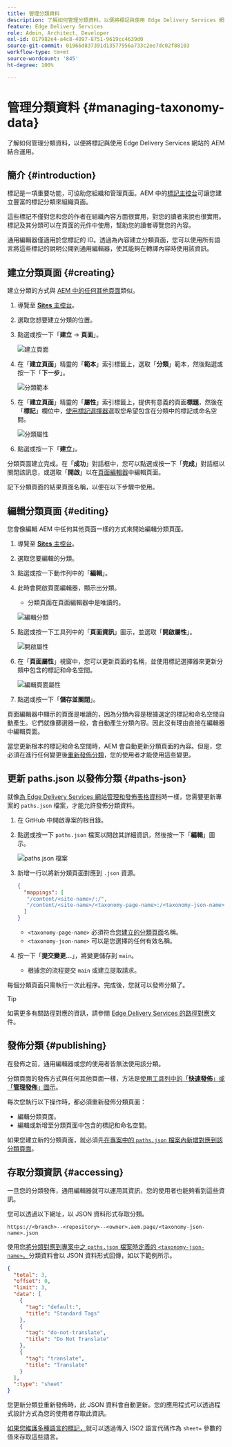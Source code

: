 ```yaml
---
title: 管理分類資料
description: 了解如何管理分類資料，以便將標記與使用 Edge Delivery Services 網站的 AEM 結合運用。
feature: Edge Delivery Services
role: Admin, Architect, Developer
exl-id: 017982e4-a4c8-4097-8751-9619cc4639d0
source-git-commit: 01966d837391d13577956a733c2ee7dc02f88103
workflow-type: tm+mt
source-wordcount: '845'
ht-degree: 100%

---
```


# 管理分類資料 {#managing-taxonomy-data}

了解如何管理分類資料，以便將標記與使用 Edge Delivery Services 網站的 AEM 結合運用。

## 簡介 {#introduction}

標記是一項重要功能，可協助您組織和管理頁面。AEM 中的[標記主控台](/help/sites-cloud/administering/tags.md#tagging-console)可讓您建立豐富的標記分類來組織頁面。

這些標記不僅對您和您的作者在組織內容方面很實用，對您的讀者來說也很實用。標記及其分類可以在頁面的元件中使用，幫助您的讀者導覽您的內容。

通用編輯器僅適用於您標記的 ID。透過為內容建立分類頁面，您可以使用所有語言將這些標記的說明公開到通用編輯器，使其能夠在轉譯內容時使用該資訊。

## 建立分類頁面 {#creating}

建立分類的方式與 [AEM 中的任何其他頁面](/help/sites-cloud/authoring/sites-console/creating-pages.md)類似。

1. 導覽至 [**Sites** 主控台](/help/sites-cloud/authoring/sites-console/introduction.md)。

1. 選取您想要建立分類的位置。

1. 點選或按一下「**建立** -> **頁面**」。

   ![建立頁面](assets/taxonomy/create-page.png)

1. 在「**建立頁面**」精靈的「**範本**」索引標籤上，選取「**分類**」範本，然後點選或按一下「**下一步**」。

   ![分類範本](assets/taxonomy/taxonomy-template.png)

1. 在「**建立頁面**」精靈的「**屬性**」索引標籤上，提供有意義的頁面&#x200B;**標題**，然後在「**標記**」欄位中，[使用標記選擇器](/help/sites-cloud/authoring/sites-console/tags.md)選取您希望包含在分類中的標記或命名空間。

   ![分類屬性](assets/taxonomy/create-page-wizard-properties.png)

1. 點選或按一下「**建立**」。

分類頁面建立完成。在「**成功**」對話框中，您可以點選或按一下「**完成**」對話框以關閉該訊息，或選取「**開啟**」以在[頁面編輯器](/help/sites-cloud/authoring/page-editor/introduction.md)中編輯頁面。

記下分類頁面的結果頁面名稱，以便在以下步驟中使用。

## 編輯分類頁面 {#editing}

您會像編輯 AEM 中任何其他頁面一樣的方式來開始編輯分類頁面。

1. 導覽至 [**Sites** 主控台](/help/sites-cloud/authoring/sites-console/introduction.md)。

1. 選取您要編輯的分類。

1. 點選或按一下動作列中的「**編輯**」。

1. 此時會開啟頁面編輯器，顯示出分類。

   * 分類頁面在頁面編輯器中是唯讀的。

   ![編輯分類](assets/taxonomy/edit-page.png)

1. 點選或按一下工具列中的「**頁面資訊**」圖示，並選取「**開啟屬性**」。

   ![開啟屬性](assets/taxonomy/open-properties.png)

1. 在「**頁面屬性**」視窗中，您可以更新頁面的名稱，並使用標記選擇器來更新分類中包含的標記和命名空間。

   ![編輯頁面屬性](assets/taxonomy/edit-properties.png)

1. 點選或按一下「**儲存並關閉**」。

頁面編輯器中顯示的頁面是唯讀的，因為分類內容是根據選定的標記和命名空間自動產生。它們就像篩選器一般，會自動產生分類內容。因此沒有理由直接在編輯器中編輯頁面。

當您更新根本的標記和命名空間時，AEM 會自動更新分類頁面的內容。但是，您必須在進行任何變更後[重新發佈分類](#publishing)，您的使用者才能使用這些變更。

## 更新 paths.json 以發佈分類 {#paths-json}

就像[為 Edge Delivery Services 網站管理和發佈表格資料](/help/edge/wysiwyg-authoring/tabular-data.md)時一樣，您需要更新專案的 `paths.json` 檔案，才能允許發佈分類資料。

1. 在 GitHub 中開啟專案的根目錄。

1. 點選或按一下 `paths.json` 檔案以開啟其詳細資訊，然後按一下「**編輯**」圖示。

   ![paths.json 檔案](assets/taxonomy/paths-json.png)

1. 新增一行以將新分類頁面對應到 `.json` 資源。

   ```json
   {
     "mappings": [
      "/content/<site-name>/:/",
      "/content/<site-name>/<taxonomy-page-name>:/<taxonomy-json-name>.json"
     ]
   }
   ```

   * `<taxonomy-page-name>` 必須符合[您建立的分類頁面](#creating)名稱。
   * `<taxonomy-json-name>` 可以是您選擇的任何有效名稱。

1. 按一下「**提交變更...**」，將變更儲存到 `main`。

   * 根據您的流程提交 `main` 或建立提取請求。

每個分類頁面只需執行一次此程序。完成後，您就可以發佈分類了。

>[!TIP]
>
>如需更多有關路徑對應的資訊，請參閱 [Edge Delivery Services 的路徑對應](/help/edge/wysiwyg-authoring/path-mapping.md)文件。

## 發佈分類 {#publishing}

在發佈之前，通用編輯器或您的使用者皆無法使用該分類。

分類頁面的發佈方式與任何其他頁面一樣，方法是[使用工具列中的「**快速發佈**」或「**管理發佈**」圖示](/help/sites-cloud/authoring/sites-console/publishing-pages.md)。

每次您執行以下操作時，都必須重新發佈分類頁面：

* 編輯分類頁面。
* 編輯或新增至分類頁面中包含的標記和命名空間。

如果您建立新的分類頁面，就必須先[在專案中的 `paths.json` 檔案內新增對應到該分類頁面](#paths-json)。

## 存取分類資訊 {#accessing}

一旦您的分類發佈，通用編輯器就可以運用其資訊，您的使用者也能夠看到這些資訊。

您可以透過以下網址，以 JSON 資料形式存取分類。

`https://<branch>--<repository>--<owner>.aem.page/<taxonomy-json-name>.json`

使用您[將分類對應到專案中之 `paths.json` 檔案時定義的 `<taxonomy-json-name>`。](#paths-json)分類資料會以 JSON 資料形式回傳，如以下範例所示。

```json
{
  "total": 3,
  "offset": 0,
  "limit": 3,
  "data": [
    {
      "tag": "default:",
      "title": "Standard Tags"
    },
    {
      "tag": "do-not-translate",
      "title": "Do Not Translate"
    },
    {
      "tag": "translate",
      "title": "Translate"
    }
  ],
  ":type": "sheet"
}
```

您更新分類並重新發佈時，此 JSON 資料會自動更新。您的應用程式可以透過程式設計方式為您的使用者存取此資訊。

[如果您維護多種語言的標記，](/help/sites-cloud/administering/tags.md#managing-tags-in-different-languages)就可以透過傳入 ISO2 語言代碼作為 `sheet=` 參數的值來存取這些語言。
